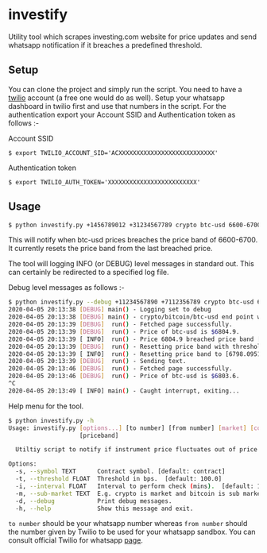 # investify

Utility tool which scrapes investing.com website for price updates and send whatsapp notification if it breaches a predefined threshold.


## Setup

You can clone the project and simply run the script. You need to have a [twilio](https://www.twilio.com/) account (a free one would do as well). Setup your whatsapp dashboard in twilio first and use that numbers in the script. For the authentication export your Account SSID and Authentication token as follows :-

Account SSID

    $ export TWILIO_ACCOUNT_SID='ACXXXXXXXXXXXXXXXXXXXXXXXXXXX'

Authentication token

    $ export TWILIO_AUTH_TOKEN='XXXXXXXXXXXXXXXXXXXXXXXXX'


## Usage

```bash
$ python investify.py +1456789012 +31234567789 crypto btc-usd 6600-6700 --sub-market bitcoin --threshold 10
```
This will notify when btc-usd prices breaches the price band of 6600-6700. It currently resets the price band from the last breached price.

The tool will logging INFO (or DEBUG) level messages in standard out. This can certainly be redirected to a specified log file.

Debug level messages as follows :-
```bash
$ python investify.py --debug +11234567890 +7112356789 crypto btc-usd 6600-6700 --sub-market bitcoin --threshold 10 --interval 0.1
2020-04-05 20:13:38 [DEBUG] main() - Logging set to debug
2020-04-05 20:13:38 [DEBUG] main() - crypto/bitcoin/btc-usd end point will be queried.
2020-04-05 20:13:39 [DEBUG]  run() - Fetched page successfully.
2020-04-05 20:13:39 [DEBUG]  run() - Price of btc-usd is $6804.9.
2020-04-05 20:13:39 [ INFO]  run() - Price 6804.9 breached price band [6600.0, 6700.0].
2020-04-05 20:13:39 [DEBUG]  run() - Resetting price band with threshold value 10.0.
2020-04-05 20:13:39 [ INFO]  run() - Resetting price band to [6798.0951, 6811.704899999999].
2020-04-05 20:13:39 [DEBUG]  run() - Sending text.
2020-04-05 20:13:46 [DEBUG]  run() - Fetched page successfully.
2020-04-05 20:13:46 [DEBUG]  run() - Price of btc-usd is $6803.6.
^C
2020-04-05 20:13:49 [ INFO] main() - Caught interrupt, exiting...
```

Help menu for the tool.
```bash
$ python investify.py -h
Usage: investify.py [options...] [to number] [from number] [market] [contract]
                    [priceband]

  Utiltiy script to notify if instrument price fluctuates out of price band.

Options:
  -s, --symbol TEXT      Contract symbol. [default: contract]
  -t, --threshold FLOAT  Threshold in bps.  [default: 100.0]
  -i, --interval FLOAT   Interval to perform check (mins).  [default: 1.0]
  -m, --sub-market TEXT  E.g. crypto is market and bitcoin is sub market.
  -d, --debug            Print debug messages.
  -h, --help             Show this message and exit.
```

`to number` should be your whatsapp number whereas `from number` should the number given by Twilio to be used for your whatsapp sandbox. You can consult official Twilio for whatsapp [page](https://www.twilio.com/docs/whatsapp/api).
